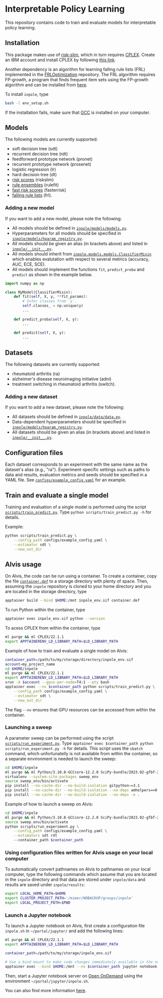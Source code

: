 # Interpretable Policy Learning

This repository contains code to train and evaluate models for interpretable policy learning.

## Installation

This package makes use of [risk-slim](https://github.com/ustunb/risk-slim), which in turn requires [CPLEX](https://www.ibm.com/products/ilog-cplex-optimization-studio). Create an IBM account and install CPLEX by following [this link](https://www.ibm.com/account/reg/us-en/signup?formid=urx-20028).

Another dependency is an algorithm for learning falling rule lists (FRL) implemented in the [FRLOptimization](https://github.com/cfchen-duke/FRLOptimization) repository. The FRL algorithm requires FP-growth, a program that finds frequent item sets using the FP-growth algorithm and can be installed from [here](https://borgelt.net/fpgrowth.html).

To install `inpole`, type 
```bash
bash -l env_setup.sh
```
If the installation fails, make sure that [GCC](https://gcc.gnu.org/) is installed on your computer.

## Models

The following models are currently supported:
- soft decision tree (sdt)
- recurrent decision tree (rdt)
- feedforward prototype network (pronet)
- recurrent prototype network (prosenet)
- logistic regression (lr)
- hard decision tree (dt)
- [risk scores](https://github.com/antmats/risk-slim) (riskslim)
- [rule ensembles](https://github.com/christophM/rulefit/tree/master) (rulefit)
- [fast risk scores](https://github.com/jiachangliu/FasterRisk/tree/main) (fasterrisk)
- [falling rule lists](https://github.com/cfchen-duke/FRLOptimization/tree/master) (frl).

### Adding a new model

If you want to add a new model, please note the following:
- All models should be defined in [`inpole/models/models.py`](inpole/models/models.py). 
- Hyperparameters for all models should be specified in [`inpole/models/hparam_registry.py`](inpole/models/hparam_registry.py).
- All models should be given an alias (in brackets above) and listed in [`inpole/__init__.py`](inpole/__init__.py).
- All models should inherit from [`inpole.models.models.ClassifierMixin`](https://github.com/antmats/inpole/blob/main/inpole/models/models.py#L73) which enables evalutation with respect to several metrics (accuracy, AUC, ECE, SCE).
- All models should implement the functions `fit`, `predict_proba` and `predict` as shown in the example below.

```python
import numpy as np

class MyModel(ClassifierMixin):
    def fit(self, X, y, **fit_params):
        # Infer classes from `y`.
        self.classes_ = np.unique(y)
        ...
    
    def predict_proba(self, X, y):
        ...
    
    def predict(self, X, y):
        ...
```

## Datasets

The following datasets are currently supported:
- rheumatoid arthritis (ra)
- alzheimer's disease neuroimaging initiative (adni)
- treatment switching in rheumatoid arthritis (switch).

### Adding a new dataset

If you want to add a new dataset, please note the following:
- All datasets should be defined in [`inpole/data/data.py`](inpole/data/data.py).
- Data-dependent hyperparameters should be specified in [`inpole/models/hparam_registry.py`](inpole/models/hparam_registry.py).
- All datasets should be given an alias (in brackets above) and listed in [`inpole/__init__.py`](inpole/__init__.py).

## Configuration files

Each dataset corresponds to an experiment with the same name as the dataset's alias (e.g., "ra"). Experiment-specific settings such as paths to data and results, evaluation metrics and seeds should be specified in a YAML file. See [`configs/example_config.yaml`](configs/example_config.yaml) for an example.

## Train and evaluate a single model

Training and evaluation of a single model is performed using the script [`scripts/train_predict.py`](scripts/train_predict.py). Type `python scripts/train_predict.py -h` for details.

Example:
```bash
python scripts/train_predict.py \
    --config_path configs/example_config.yaml \
    --estimator sdt \
    --new_out_dir
```

## Alvis usage

On Alvis, the code can be run using a container. To create a container, copy the file [`container.def`](container.def) to a storage directory with plenty of space. Then, assuming the `inpole` repository is cloned to your home directory and you are located in the storage directory, type
```bash
apptainer build --bind $HOME:/mnt inpole_env.sif container.def
```
To run Python within the container, type
```bash
apptainer exec inpole_env.sif python --version
```

To acess CPLEX from within the container, type
```bash
ml purge && ml CPLEX/22.1.1
export APPTAINERENV_LD_LIBRARY_PATH=$LD_LIBRARY_PATH
```

Example of how to train and evaluate a single model on Alvis:
```bash
container_path=/path/to/my/storage/directory/inpole_env.sif
account=my_project_name
cd $HOME/inpole
ml purge && ml CPLEX/22.1.1
export APPTAINERENV_LD_LIBRARY_PATH=$LD_LIBRARY_PATH
srun -A $account --gpus-per-node=T4:1 --pty bash
apptainer exec --nv $container_path python scripts/train_predict.py \
    --config_path configs/example_config.yaml \
    --estimator sdt \
    --new_out_dir
```
The flag `--nv` ensures that GPU resources can be accessed from within the container.

### Launching a sweep

A parameter sweep can be performed using the script [`scripts/run_experiment.py`](scripts/run_experiment.py). Type `apptainer exec $container_path python scripts/run_experiment.py -h` for details. This script uses the `sbatch` command, which unfortunatelly is not available from within the container, so a separate environment is needed to launch the sweep:
```bash
cd $HOME/inpole
ml purge && ml Python/3.10.8-GCCcore-12.2.0 SciPy-bundle/2023.02-gfbf-2022b PyYAML/6.0-GCCcore-12.2.0
virtualenv --system-site-packages sweep_env
source sweep_env/bin/activate
pip install --no-cache-dir --no-build-isolation gitpython~=3.1
pip install --no-cache-dir --no-build-isolation --no-deps amhelpers==0.5.2
pip install --no-cache-dir --no-build-isolation --no-deps -e .
```

Example of how to launch a sweep on Alvis:
```bash
cd $HOME/inpole
ml purge && ml Python/3.10.8-GCCcore-12.2.0 SciPy-bundle/2023.02-gfbf-2022b PyYAML/6.0-GCCcore-12.2.0
source sweep_env/bin/activate
python scripts/run_experiment.py \
    --config_path configs/example_config.yaml \
    --estimators sdt rdt
    --container_path $container_path
```

### Using configuration files written for Alvis usage on your local computer

To automatically convert pathnames on Alvis to pathnames on your local computer, type the following commands which assume that you are located in the `inpole` directory and that data are stored under `inpole/data` and results are saved under `inpole/results`:
```bash
export LOCAL_HOME_PATH=$HOME
export CLUSTER_PROJECT_PATH='/mimer/NOBACKUP/groups/inpole'
export LOCAL_PROJECT_PATH=$PWD
```

### Launch a Jupyter notebook

To launch a Jupyter notebook on Alvis, first create a configuration file `inpole.sh` in `~/portal/jupyter/` and add the following lines:
```sh
ml purge && ml CPLEX/22.1.1
export APPTAINERENV_LD_LIBRARY_PATH=$LD_LIBRARY_PATH

container_path=/path/to/my/storage/inpole_env.sif

# Use a bind mount to make code changes immediately available in the notebook.
apptainer exec --bind $HOME:/mnt --nv $container_path jupyter notebook --config="${CONFIG_FILE}"
```

Then, start a Jupyter notebook server on [Open OnDemand](https://portal.c3se.chalmers.se/public/root/) using the environment `~/portal/jupyter/inpole.sh`.

You can also find more information [here](https://www.c3se.chalmers.se/documentation/alvis-ondemand/#interactive-apps).
